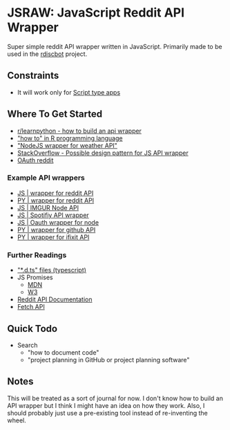 # JSRAW: JavaScript Reddit API Wrapper

Super simple reddit API wrapper written in JavaScript. Primarily made to be used in the [rdiscbot](https://github.com/laughingclouds/rdiscbot) project.

## Constraints

- It will work only for [Script type apps](https://github.com/reddit-archive/reddit/wiki/oauth2-app-types#script)

## Where To Get Started

- [r/learnpython - how to build an api wrapper](https://www.reddit.com/r/learnpython/comments/711ny3/how_to_build_an_api_wrapper/)
- ["how to" in R programming language](https://colinfay.me/build-api-wrapper-package-r/)
- ["NodeJS wrapper for weather API"](https://itnext.io/how-to-build-a-nodejs-wrapper-for-a-weather-api-28404caedfdb)
- [StackOverflow - Possible design pattern for JS API wrapper](https://stackoverflow.com/questions/9254787/implementing-a-javascript-api-wrapper)
- [OAuth reddit](https://github.com/reddit-archive/reddit/wiki/OAuth2#getting-started)

### Example API wrappers

- [JS | wrapper for reddit API](https://github.com/not-an-aardvark/snoowrap)
- [PY | wrapper for reddit API](https://github.com/praw-dev/praw)
- [JS | IMGUR Node API](https://github.com/jamiees2/imgur-node-api)
- [JS | Spotifiy API wrapper](https://github.com/thelinmichael/spotify-web-api-node)
- [JS | Oauth wrapper for node](https://github.com/ciaranj/node-oauth)
- [PY | wrapper for github API](https://github.com/sigmavirus24/github3.py)
- [PY | wrapper for ifixit API](https://github.com/xiongchiamiov/pyfixit)

### Further Readings

- ["*.d\.ts" files (typescript)](https://stackoverflow.com/questions/21247278/about-d-ts-in-typescript)
- JS Promises
  - [MDN](https://developer.mozilla.org/en-US/docs/Web/JavaScript/Reference/Global_Objects/Promise)
  - [W3](https://www.w3schools.com/js/js_promise.asp)
- [Reddit API Documentation](https://www.reddit.com/dev/api)
- [Fetch API](https://developer.mozilla.org/en-US/docs/Web/API/Fetch_API/Using_Fetch)

## Quick Todo

- Search 
  - "how to document code"
  - "project planning in GitHub or project planning software"

## Notes

This will be treated as a sort of journal for now.
I don't know how to build an API wrapper but I think I might have an idea on how they work.
Also, I should probably just use a pre-existing tool instead of re-inventing the wheel.
